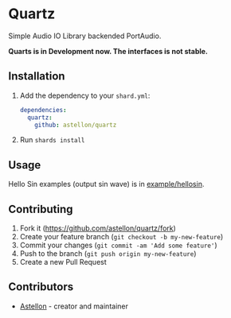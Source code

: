 # Quartz

Simple Audio IO Library backended PortAudio.

**Quarts is in Development now. The interfaces is not stable.**

## Installation

1. Add the dependency to your `shard.yml`:

   ```yaml
   dependencies:
     quartz:
       github: astellon/quartz
   ```

2. Run `shards install`

## Usage

Hello Sin examples (output sin wave) is in [example/hellosin](https://github.com/astellon/quartz).

## Contributing

1. Fork it (<https://github.com/astellon/quartz/fork>)
2. Create your feature branch (`git checkout -b my-new-feature`)
3. Commit your changes (`git commit -am 'Add some feature'`)
4. Push to the branch (`git push origin my-new-feature`)
5. Create a new Pull Request

## Contributors

- [Astellon](https://github.com/astellon) - creator and maintainer
